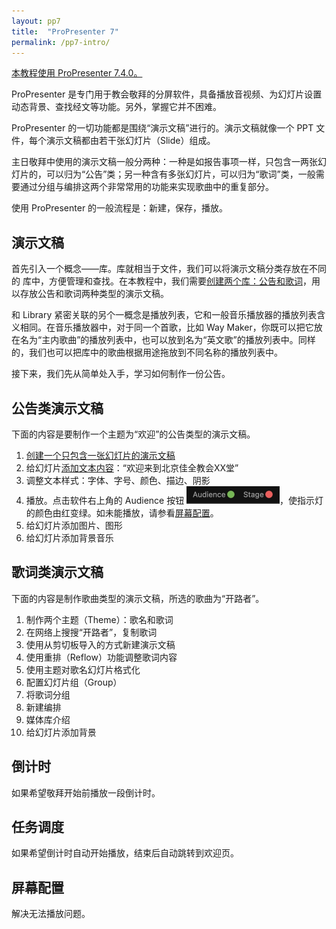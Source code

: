 ```yaml
---
layout: pp7
title:  "ProPresenter 7"
permalink: /pp7-intro/
---
```


<u>本教程使用 ProPresenter 7.4.0。</u>

ProPresenter 是专门用于教会敬拜的分屏软件，具备播放音视频、为幻灯片设置动态背景、查找经文等功能。另外，掌握它并不困难。

ProPresenter 的一切功能都是围绕“<top>演示文稿</top>”进行的。演示文稿就像一个 PPT 文件，每个演示文稿都由若干张幻灯片（Slide）组成。

主日敬拜中使用的演示文稿一般分两种：一种是如报告事项一样，只包含一两张幻灯片的，可以归为“<top>公告</top>”类；另一种含有多张幻灯片，可以归为“<top>歌词</top>”类，一般需要通过<top>分组</top>与<top>编排</top>这两个非常常用的功能来实现歌曲中的重复部分。

使用 ProPresenter 的一般流程是：新建，保存，播放。

## 演示文稿

首先引入一个概念——<top>库</top>。库就相当于文件，我们可以将演示文稿分类存放在不同的 库中，方便管理和查找。在本教程中，我们需要[创建两个库：公告和歌词](/pp7-library/)，用以存放公告和歌词两种类型的演示文稿。

和 Library 紧密关联的另个一概念是<top>播放列表</top>，它和一般音乐播放器的播放列表含义相同。在音乐播放器中，对于同一个首歌，比如 Way Maker，你既可以把它放在名为“主内歌曲”的播放列表中，也可以放到名为“英文歌”的播放列表中。同样的，我们也可以把库中的歌曲根据用途拖放到不同名称的播放列表中。

接下来，我们先从简单处入手，学习如何制作一份公告。

## 公告类演示文稿

下面的内容是要制作一个主题为“欢迎”的公告类型的演示文稿。

1. [创建一个只包含一张幻灯片的演示文稿](/pp7-presentation/create)
2. 给幻灯片[添加文本内容](/pp7-presentation/edit)：“欢迎来到北京佳全教会XX堂”
3. 调整文本样式：字体、字号、颜色、描边、阴影
4. 播放。点击软件右上角的 Audience 按钮 <img src="/images/pp7/audience.jpg" alt="audience" style="zoom:50%;" />，使指示灯的颜色由红变绿。如未能播放，请参看[屏幕配置](/pp7-intro/#屏幕配置)。
5. 给幻灯片添加图片、图形
6. 给幻灯片添加背景音乐

## 歌词类演示文稿

下面的内容是制作歌曲类型的演示文稿，所选的歌曲为“开路者”。

1.  制作两个主题（Theme）：歌名和歌词
2.  在网络上搜搜“开路者”，复制歌词
3.  使用从剪切板导入的方式新建演示文稿
4.  使用重排（Reflow）功能调整歌词内容
5.  使用主题对歌名幻灯片格式化
6.  配置幻灯片组（Group）
7.  将歌词分组
8.  新建编排
9.  媒体库介绍
10.  给幻灯片添加背景

## 倒计时

如果希望敬拜开始前播放一段倒计时。

## 任务调度

如果希望倒计时自动开始播放，结束后自动跳转到欢迎页。

## 屏幕配置

解决无法播放问题。
